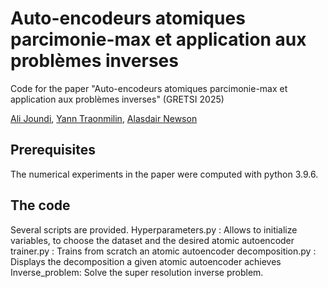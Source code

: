 # Auto-encodeurs atomiques parcimonie-max et application aux problèmes inverses

Code for the paper "Auto-encodeurs atomiques parcimonie-max et application aux problèmes inverses" (GRETSI 2025)


[Ali Joundi](ali.joundi@u-bordeaux.fr), [Yann Traonmilin](https://yanntraonmilin.perso.math.cnrs.fr/), [Alasdair Newson](https://sites.google.com/site/alasdairnewson/home)



## Prerequisites
The numerical experiments in the paper were computed with python 3.9.6.


## The code
Several scripts are provided. 
Hyperparameters.py : Allows to initialize variables, to choose the dataset and the desired atomic autoencoder 
trainer.py : Trains from scratch an atomic autoencoder
decomposition.py : Displays the decomposition a given atomic autoencoder achieves
Inverse_problem: Solve the super resolution inverse problem. 

